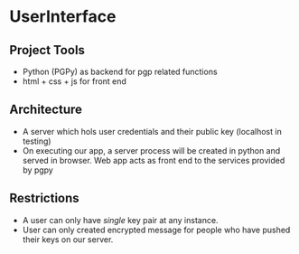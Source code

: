 # UserInterface


## Project Tools
- Python (PGPy) as backend for pgp related functions
- html + css + js for front end

## Architecture
- A server which hols user credentials and their public key (localhost in testing)
- On executing our app, a server process will be created in python and served in browser. Web app acts as front end to the services provided by pgpy

## Restrictions
- A user can only have *single* key pair at any instance.
- User can only created encrypted message for people who have pushed their keys on our server.
